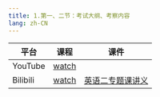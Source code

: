 ```yaml
---
title: 1.第一、二节：考试大纲、考察内容
lang: zh-CN
---
```



| 平台       | 课程        | 课件                                                                                                                                                                                                                                   |
|----------|-----------|--------------------------------------------------------------------------------------------------------------------------------------------------------------------------------------------------------------------------------------|
| YouTube  | [watch]() |                                                                                                                                                                                                                                      |
| Bilibili | [watch]() | [英语二专题课讲义](../../../public/english/%E8%8B%B1%E8%AF%AD%E4%BA%8C-%E4%B8%93%E9%A2%98%E5%BC%BA%E5%8C%96%E8%AF%BE/pdf/2.%E3%80%90%E4%B8%93%E9%A2%98%E8%AF%BE%E8%AE%B2%E4%B9%89%E3%80%91%E8%8B%B1%E8%AF%AD%EF%BC%88%E4%BA%8C%EF%BC%89.pdf) |






